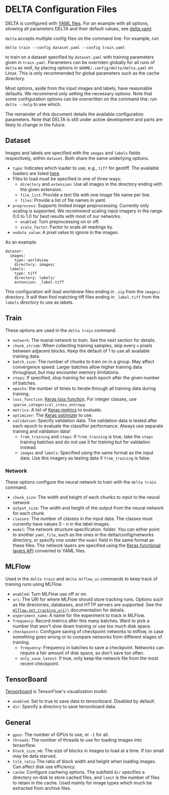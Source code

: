DELTA Configuration Files
=========================
DELTA is configured with [YAML files](https://yaml.org/spec/1.2/spec.html). For an example with
all options, showing all parameters DELTA and their default values, see [delta.yaml](./delta.yaml).

`delta` accepts multiple config files on the command line. For example, run

    delta train --config dataset.yaml --config train.yaml

to train on a dataset specified by `dataset.yaml` with training parameters given in `train.yaml`.
Parameters can be overriden globally for all runs of `delta` as well, by placing options in
`$HOME/.config/delta/delta.yaml` on Linux. This is only recommended for global parameters
such as the cache directory.

Most options, aside from the input images and labels, have reasonable defaults. We recommend
only setting the necessary options.
Note that some configuration options can be overwritten on the command line: run
`delta --help` to see which.

The remainder of this document details the available configuration parameters. Note that
DELTA is still under active development and parts are likely to change in the future.

Dataset
-----------------
Images and labels are specified with the `images` and `labels` fields respectively,
within `dataset`. Both share the
same underlying options.

 * `type`: Indicates which loader to use, e.g., `tiff` for geotiff.
   The available loaders are listed [here](../imagery/sources/README.md).
 * Files to load must be specified in one of three ways:
   * `directory` and `extension`: Use all images in the directory ending with the given extension.
   * `file_list`: Provide a text file with one image file name per line.
   * `files`: Provide a list of file names in yaml.
 * `preprocess`: Supports limited image preprocessing. Currently only scaling is supported. We recommend
   scaling input imagery in the range 0.0 to 1.0 for best results with most of our networks.
   * `enabled`: Turn preprocessing on or off.
   * `scale_factor`: Factor to scale all readings by.
 * `nodata_value`: A pixel value to ignore in the images.

As an example:

  ```
  dataset:
    images:
      type: worldview
      directory: images/
    labels:
      type: tiff
      directory: labels/
      extension: _label.tiff
  ```

This configuration will load worldview files ending in `.zip` from the `images/` directory.
It will then find matching tiff files ending in `_label.tiff` from the `labels` directory
to use as labels.

Train
-----
These options are used in the `delta train` command.

 * `network`: The nueral network to train. See the next section for details.
 * `chunk_stride`: When collecting training samples, skip every `n` pixels between adjacent blocks. Keep the 
   default of 1 to use all available training data.
 * `batch_size`: The number of chunks to train on in a group. May affect convergence speed. Larger
   batches allow higher training data throughput, but may encounter memory limitations.
 * `steps`: If specified, stop training for each epoch after the given number of batches.
 * `epochs`: the number of times to iterate through all training data during training.
 * `loss_function`: [Keras loss function](https://keras.io/losses/). For integer classes, use
   `sparse_categorical_cross_entropy`.
 * `metrics`: A list of [Keras metrics](https://keras.io/metrics/) to evaluate.
 * `optimizer`: The [Keras optimizer](https://keras.io/optimizers/) to use.
 * `validation`: Specify validation data. The validation data is tested after each epoch to evaluate the
   classifier performance. Always use separate training and validation data!
   * `from_training` and `steps`: If `from_training` is true, take the `steps` training batches
     and do not use it for training but for validation instead.
   * `images` and `labels`: Specified using the same format as the input data. Use this imagery as testing data
     if `from_training` is false.

### Network

These options configure the neural network to train with the `delta train` command.

 * `chunk_size`: The width and height of each chunks to input to the neural network
 * `output_size`: The width and height of the output from the neural network for each chunk
 * `classes`: The number of classes in the input data. The classes must currently have values
   0 - n in the label images.
 * `model`: The network structure specification.
   folder. You can either point to another `yaml_file`, such as the ones in the delta/config/networks
   directory, or specify one under the `model` field in the same format as these files. The network
   layers are specified using the [Keras functional layers API](https://keras.io/layers/core/)
   converted to YAML files.


MLFlow
------
Used in the `delta train` and `delta mlflow_ui` commands to keep track of training runs using MLFlow.

 * `enabled`: Turn MLFlow use off or on.
 * `uri`: The URI for where MLFlow should store tracking runs. Options such as file directories, databases,
   and HTTP servers are supported. See the
   [`mlflow.set_tracking_uri()`](https://www.mlflow.org/docs/latest/tracking.html)  documentation for details.
 * `experiment_name`: A name for the experiment to track in MLFlow.
 * `frequency`: Record metrics after this many batches. Want to pick a number that won't slow down training or
   use too much disk space.
 * `checkpoints`: Configure saving of checkpoint networks to mlflow, in case something goes wrong or to compare
   networks from different stages of training.
   * `frequency`: Frequency in batches to save a checkpoint. Networks can require a fair amount of disk space,
     so don't save too often.
   * `only_save_latest`: If true, only keep the network file from the most recent checkpoint.

TensorBoard
-----------
[Tensorboard](https://www.tensorflow.org/tensorboard) is TensorFlow's visualization toolkit.

 * `enabled`: Set to true to save data to tensorboard. Disabled by default.
 * `dir`: Specify a directory to save tensorboard data.

General
-------

 * `gpus`: The number of GPUs to use, or `-1` for all.
 * `threads`: The number of threads to use for loading images into tensorflow.
 * `block_size_mb`: The size of blocks in images to load at a time. If too small may be data starved.
 * `tile_ratio` The ratio of block width and height when loading images. Can affect disk use efficiency.
 * `cache`: Configure cacheing options. The subfield `dir` specifies a directory on disk to store cached files,
   and `limit` is the number of files to retain in the cache. Used mainly for image types
   which much be extracted from archive files.
